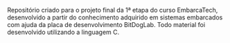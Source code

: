 Repositório criado para o projeto final da 1ª etapa do curso EmbarcaTech, desenvolvido a partir do conhecimento adquirido em sistemas embarcados 
com ajuda da placa de desenvolvimento BitDogLab. Todo material foi desenvolvido utilizando a linguagem C.
